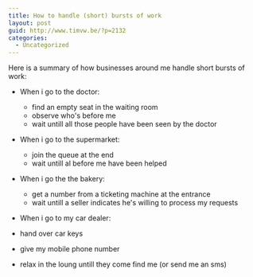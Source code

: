 ```yaml
---
title: How to handle (short) bursts of work
layout: post
guid: http://www.timvw.be/?p=2132
categories:
  - Uncategorized
---
```

Here is a summary of how businesses around me handle short bursts of work:

  * When i go to the doctor: 
      * find an empty seat in the waiting room
      * observe who's before me
      * wait untill all those people have been seen by the doctor


  * When i go to the supermarket: 
      * join the queue at the end
      * wait untill al before me have been helped


  * When i go the the bakery: 
      * get a number from a ticketing machine at the entrance
      * wait untill a seller indicates he's willing to process my requests


  * When i go to my car dealer:
  * hand over car keys
  * give my mobile phone number
  * relax in the loung untill they come find me (or send me an sms)</li>